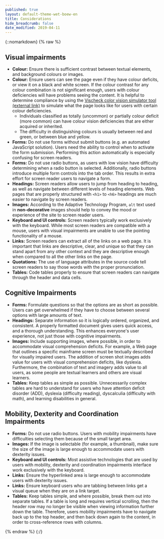 ```yaml
---
published: true
layout: default-theme-wet-boew-en
title: Considerations
hide_breadcrumb: false
date_modified: 2019-04-11
---
```

{::nomarkdown}
{% raw %}
<div class="wb-prettify all-pre">
	<div class="row">
		<div class="mrgn-lft-md mrgn-rght-md">
			<h2 class="page-header">Visual impairments</h2>
			<ul>
				<li><strong>Colour:</strong> Ensure there is sufficient contrast between textual elements, and background colours or images.</li>
				<li><strong>Colour:</strong> Ensure users can see the page even if they have colour deficits, or view it on a black and white screen. If the colour contrast for any colour combination is not significant enough, users with colour deficiencies will have problems seeing the content. It is helpful to determine compliance by using the <a href="http://www.vischeck.com/vischeck/vischeckURL.php" rel="external">Vischeck color vision simulator tool (external link)</a> to simulate what the page looks like for users with certain colour deficiencies.
					<ul>
						<li>Individuals classified as totally (uncommon) or partially colour deficit (more common) can have colour vision deficiencies that are either acquired or inherited.</li>
						<li>The difficulty in distinguishing colours is usually between red and green, or between blue and yellow.</li>
					</ul>
				</li>
				<li><strong>Forms:</strong> Do not use forms without submit buttons (e.g. an automated JavaScript solution). Users need the ability to control when to activate the form submission. Performing this action automatically is especially confusing for screen readers.</li>
				<li><strong>Forms:</strong> Do not use radio buttons, as users with low vision have difficulty determining when a radio button is selected. Additionally, radio buttons introduce multiple form controls into the tab order. This results in extra effort for screen reader users to navigate a form.</li>
				<li><strong>Headings:</strong> Screen readers allow users to jump from heading to heading, as well as navigate between different levels of heading elements. Web pages that are properly structured with <code>&lt;h1&gt;</code> to <code>&lt;h6&gt;</code> headings are much easier to navigate by screen readers.</li>
				<li><strong>Images:</strong> According to the Adaptive Technology Program, <code>alt</code> text used in <strong>non-decorative</strong> images should help to convey the mood or experience of the site to screen reader users.</li>
				<li><strong>Keyboard and UI controls:</strong> Screen readers typically work exclusively with the keyboard. While most screen readers are compatible with a mouse, users with visual impairments are unable to use the pointing functionality of a mouse.</li>
				<li><strong>Links:</strong> Screen readers can extract all of the links on a web page. It is important that links are descriptive, clear, and unique so that they can stand apart from any other context and they are descriptive enough when compared to all the other links on the page.</li>
				<li><strong>Quotations:</strong> The use of language attributes in the source code tell screen readers to say those words with the proper pronunciation.</li>
				<li><strong>Tables:</strong> Code tables properly to ensure that screen readers can navigate through the header and data cells.</li>
			</ul>
			<h2 class="page-header">Cognitive Impairments</h2>
			<ul>
				<li><strong>Forms:</strong> Formulate questions so that the options are as short as possible. Users can get overwhelmed if they have to choose between several options with large amounts of text.</li>
				<li><strong>Headings:</strong> Separate information so it is logically ordered, organized, and consistent. A properly formatted document gives users quick access, and a thorough understanding. This enhances everyone's user experience, not just those with cognitive impairments.</li>
				<li><strong>Images:</strong> Include supporting images, where possible, in order to accommodate visual comprehension deficits. For example, a Web page that outlines a specific mainframe screen must be textually described for visually impaired users. The addition of screen shot images adds value for users with visual comprehension deficits, like dyslexia. Furthermore, the combination of text and imagery adds value to all users, as some people are textual learners and others are visual learners.</li>
				<li><strong>Tables:</strong> Keep tables as simple as possible. Unnecessarily complex tables are hard to understand for users who have attention deficit disorder (ADD), dyslexia (difficulty reading), dyscalculia (difficulty with math), and learning disabilities in general.</li>
			</ul>
			<h2 class="page-header">Mobility, Dexterity and Coordination Impairments</h2>
			<ul>
				<li><strong>Forms:</strong> Do not use radio buttons. Users with mobility impairments have difficulties selecting them because of the small target area.</li>
				<li><strong>Images:</strong> If the image is selectable (for example, a thumbnail), make sure the size of the image is large enough to accommodate users with dexterity issues.</li>
				<li><strong>Keyboard and UI controls:</strong> Most assistive technologies that are used by users with mobility, dexterity and coordination impairments interface work exclusively with the keyboard.</li>
				<li><strong>Links:</strong> Ensure the hyperlinked area is large enough to accommodate users with dexterity issues.</li>
				<li><strong>Links:</strong> Ensure keyboard users who are tabbing between links get a visual queue when they are on a link target.</li>
				<li><strong>Tables:</strong> Keep tables simple, and where possible, break them out into separate tables. If a table is long and requires vertical scrolling, then the header row may no longer be visible when viewing information further down the table. Therefore, users mobility impairments have to navigate back up to the top header, and then back down again to the content, in order to cross-reference rows with columns.</li>
			</ul>
		</div>
	</div>
</div>
{% endraw %}
{:/}

